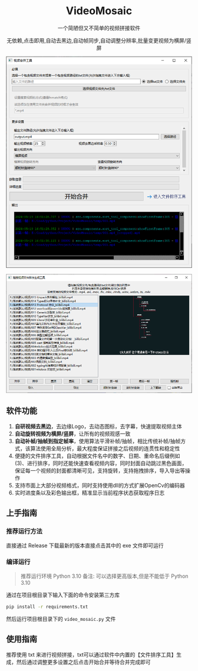 <h1 align="center">
    VideoMosaic
</h1>
<p align="center">一个简陋但又不简单的视频拼接软件<p>
<p align="center">
    无依赖,点击即用,自动去黑边,自动帧同步,自动调整分辨率,批量变更视频为横屏/竖屏
</p>

![Clip_2024-05-19_16-51-42](./README.assets/Clip_2024-05-19_16-51-42.png)

![Clip_2024-05-19_17-01-09](./README.assets/Clip_2024-05-19_17-01-09.png)

## 软件功能

1. **自研视频去黑边**，去边缘Logo，去动态图标，去字幕，快速提取视频主体
2. **自动旋转视频为横屏/竖屏**，让所有的视频观感一致
3. **自动补帧/抽帧到指定帧率**，使用算法平滑补帧/抽帧，相比传统补帧/抽帧方式，该算法使用全局分析，最大程度保证拼接之后视频的连贯性和稳定性
4. 便捷的文件排序工具，自动根据文件名中的数字、日期、重命名后缀例如(3)、进行排序，同时还能快速查看视频内容，同时封面自动跳过黑色画面，保证每一个视频的封面都清晰可见，支持旋转，支持拖拽排序，导入导出等操作
5. 支持市面上大部分视频格式，同时支持使用dll的方式扩展OpenCv的编码器
6. 实时进度条以及彩色输出框，精准显示当前程序状态获取程序日志

## 上手指南

### 推荐运行方法

直接通过 Release 下载最新的版本直接点击其中的 exe 文件即可运行

### 编译运行

> 推荐运行环境 Python 3.10
> 备注: 可以选择更高版本,但是不能低于 Python 3.10

通过在项目根目录下输入下面的命令安装第三方库

```cmd
pip install -r requirements.txt
```

然后运行项目根目录下的 `video_mosaic.py` 文件

## 使用指南

推荐使用 txt 来进行视频拼接，txt可以通过软件中内置的【文件排序工具】生成，然后通过调整更多设置之后点击开始合并等待合并完成即可
